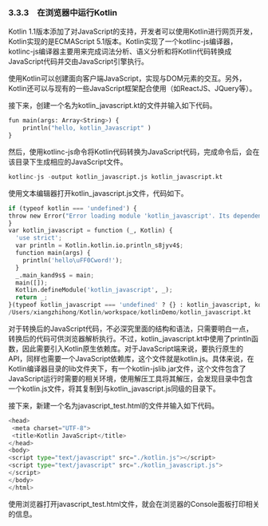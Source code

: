 ### 3.3.3　在浏览器中运行Kotlin

Kotlin 1.1版本添加了对JavaScript的支持，开发者可以使用Kotlin进行网页开发，Kotlin实现的是ECMAScript 5.1版本。Kotlin实现了一个kotlinc-js编译器，kotlinc-js编译器主要用来完成词法分析、语义分析和将Kotlin代码转换成JavaScript代码并交由JavaScript引擎执行。

使用Kotlin可以创建面向客户端JavaScript，实现与DOM元素的交互。另外，Kotlin还可以与现有的一些JavaScript框架配合使用（如ReactJS、JQuery等）。

接下来，创建一个名为kotlin_javascript.kt的文件并输入如下代码。

```python
fun main(args: Array<String>) {  
    println("hello, kotlin_Javascript" )    
}
```

然后，使用kotlinc-js命令将Kotlin代码转换为JavaScript代码，完成命令后，会在该目录下生成相应的JavaScript文件。

```python
kotlinc-js -output kotlin_javascript.js kotlin_javascript.kt
```

使用文本编辑器打开kotlin_javascript.js文件，代码如下。

```python
if (typeof kotlin === 'undefined') {
throw new Error("Error loading module 'kotlin_javascript'. Its dependency 'kotlin' was not found. Please, check whether 'kotlin' is loaded prior to 'kotlin_javascript'.");
}
var kotlin_javascript = function (_, Kotlin) {
  'use strict';
  var println = Kotlin.kotlin.io.println_s8jyv4$;
  function main(args) {
    println('hello\uFF0Cword!');
  }
  _.main_kand9s$ = main;
  main([]);
  Kotlin.defineModule('kotlin_javascript', _);
  return _;
}(typeof kotlin_javascript === 'undefined' ? {} : kotlin_javascript, kotlin);
/Users/xiangzhihong/Kotlin/workspace/kotlinDemo/kotlin_javascript.kt
```

对于转换后的JavaScript代码，不必深究里面的结构和语法，只需要明白一点，转换后的代码可供浏览器解析执行。不过，kotlin_javascript.kt中使用了println函数，因此需要引入Kotlin原生依赖库。对于JavaScript端来说，要执行原生的API，同样也需要一个JavaScript依赖库，这个文件就是kotlin.js。具体来说，在Kotlin编译器目录的lib文件夹下，有一个kotlin-jslib.jar文件，这个文件包含了JavaScript运行时需要的相关环境，使用解压工具将其解压，会发现目录中包含一个kotlin.js文件，将其复制到与kotlin_javascript.js同级的目录下。

接下来，新建一个名为javascript_test.html的文件并输入如下代码。

```python
<head>
 <meta charset="UTF-8">
 <title>Kotlin JavaScript</title>
</head>
<body>
<script type="text/javascript" src="./kotlin.js"></script>
<script type="text/javascript" src="./kotlin_javascript.js">
</script>
</body>
</html>
```

使用浏览器打开javascript_test.html文件，就会在浏览器的Console面板打印相关的信息。

